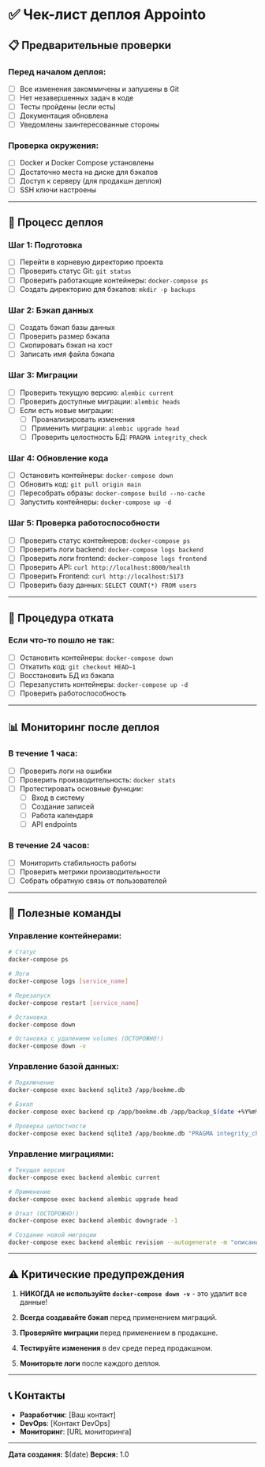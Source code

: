 # ✅ Чек-лист деплоя Appointo

## 📋 Предварительные проверки

### Перед началом деплоя:
- [ ] Все изменения закоммичены и запушены в Git
- [ ] Нет незавершенных задач в коде
- [ ] Тесты пройдены (если есть)
- [ ] Документация обновлена
- [ ] Уведомлены заинтересованные стороны

### Проверка окружения:
- [ ] Docker и Docker Compose установлены
- [ ] Достаточно места на диске для бэкапов
- [ ] Доступ к серверу (для продакшн деплоя)
- [ ] SSH ключи настроены

---

## 🔄 Процесс деплоя

### Шаг 1: Подготовка
- [ ] Перейти в корневую директорию проекта
- [ ] Проверить статус Git: `git status`
- [ ] Проверить работающие контейнеры: `docker-compose ps`
- [ ] Создать директорию для бэкапов: `mkdir -p backups`

### Шаг 2: Бэкап данных
- [ ] Создать бэкап базы данных
- [ ] Проверить размер бэкапа
- [ ] Скопировать бэкап на хост
- [ ] Записать имя файла бэкапа

### Шаг 3: Миграции
- [ ] Проверить текущую версию: `alembic current`
- [ ] Проверить доступные миграции: `alembic heads`
- [ ] Если есть новые миграции:
  - [ ] Проанализировать изменения
  - [ ] Применить миграции: `alembic upgrade head`
  - [ ] Проверить целостность БД: `PRAGMA integrity_check`

### Шаг 4: Обновление кода
- [ ] Остановить контейнеры: `docker-compose down`
- [ ] Обновить код: `git pull origin main`
- [ ] Пересобрать образы: `docker-compose build --no-cache`
- [ ] Запустить контейнеры: `docker-compose up -d`

### Шаг 5: Проверка работоспособности
- [ ] Проверить статус контейнеров: `docker-compose ps`
- [ ] Проверить логи backend: `docker-compose logs backend`
- [ ] Проверить логи frontend: `docker-compose logs frontend`
- [ ] Проверить API: `curl http://localhost:8000/health`
- [ ] Проверить Frontend: `curl http://localhost:5173`
- [ ] Проверить базу данных: `SELECT COUNT(*) FROM users`

---

## 🚨 Процедура отката

### Если что-то пошло не так:
- [ ] Остановить контейнеры: `docker-compose down`
- [ ] Откатить код: `git checkout HEAD~1`
- [ ] Восстановить БД из бэкапа
- [ ] Перезапустить контейнеры: `docker-compose up -d`
- [ ] Проверить работоспособность

---

## 📊 Мониторинг после деплоя

### В течение 1 часа:
- [ ] Проверить логи на ошибки
- [ ] Проверить производительность: `docker stats`
- [ ] Протестировать основные функции:
  - [ ] Вход в систему
  - [ ] Создание записей
  - [ ] Работа календаря
  - [ ] API endpoints

### В течение 24 часов:
- [ ] Мониторить стабильность работы
- [ ] Проверить метрики производительности
- [ ] Собрать обратную связь от пользователей

---

## 🔧 Полезные команды

### Управление контейнерами:
```bash
# Статус
docker-compose ps

# Логи
docker-compose logs [service_name]

# Перезапуск
docker-compose restart [service_name]

# Остановка
docker-compose down

# Остановка с удалением volumes (ОСТОРОЖНО!)
docker-compose down -v
```

### Управление базой данных:
```bash
# Подключение
docker-compose exec backend sqlite3 /app/bookme.db

# Бэкап
docker-compose exec backend cp /app/bookme.db /app/backup_$(date +%Y%m%d_%H%M%S).db

# Проверка целостности
docker-compose exec backend sqlite3 /app/bookme.db "PRAGMA integrity_check;"
```

### Управление миграциями:
```bash
# Текущая версия
docker-compose exec backend alembic current

# Применение
docker-compose exec backend alembic upgrade head

# Откат (ОСТОРОЖНО!)
docker-compose exec backend alembic downgrade -1

# Создание новой миграции
docker-compose exec backend alembic revision --autogenerate -m "описание"
```

---

## ⚠️ Критические предупреждения

1. **НИКОГДА не используйте `docker-compose down -v`** - это удалит все данные!

2. **Всегда создавайте бэкап** перед применением миграций.

3. **Проверяйте миграции** перед применением в продакшне.

4. **Тестируйте изменения** в dev среде перед продакшном.

5. **Мониторьте логи** после каждого деплоя.

---

## 📞 Контакты

- **Разработчик**: [Ваш контакт]
- **DevOps**: [Контакт DevOps]
- **Мониторинг**: [URL мониторинга]

---

**Дата создания:** $(date)
**Версия:** 1.0
